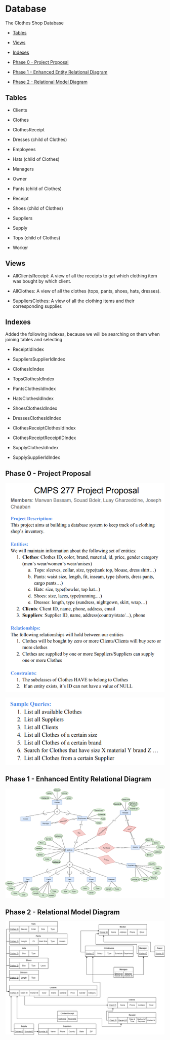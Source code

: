 # Database

The Clothes Shop Database

- [Tables](#tables)

- [Views](#views)

- [Indexes](#indexes)

- [Phase 0 - Project Proposal](#phase-0---project-proposal)

- [Phase 1 - Enhanced Entity Relational Diagram](#phase-1---enhanced-entity-relational-diagram)

- [Phase 2 - Relational Model Diagram](#phase-2---relational-model-diagram)

## Tables

- Clients

- Clothes

- ClothesReceipt

- Dresses   (child of Clothes)

- Employees

- Hats      (child of Clothes)

- Managers

- Owner

- Pants     (child of Clothes)

- Receipt

- Shoes     (child of Clothes)

- Suppliers

- Supply

- Tops      (child of Clothes)

- Worker

## Views

- AllClientsReceipt:
A view of all the receipts to get which clothing item was bought by which client.

- AllClothes:
A view of all the clothes (tops, pants, shoes, hats, dresses).

- SuppliersClothes:
A view of all the clothing items and their corresponding supplier.

## Indexes

Added the following indexes, because we will be searching on them when joining tables and selecting

- ReceiptIdIndex

- SuppliersSupplierIdIndex

- ClothesIdIndex

- TopsClothesIdIndex

- PantsClothesIdIndex

- HatsClothesIdIndex

- ShoesClothesIdIndex

- DressesClothesIdIndex

- ClothesReceiptClothesIdIndex

- ClothesReceiptReceiptIDIndex

- SupplyClothesIdIndex

- SupplySupplierIdIndex

## Phase 0 - Project Proposal

![proposal part 1](/images/proposal1.png)

![proposal part 2](/images/proposal2.png)

## Phase 1 - Enhanced Entity Relational Diagram

![EERD](/images/EERD.png)

## Phase 2 - Relational Model Diagram

![Relational-Model-Diagram](/images/relational-model.png)
